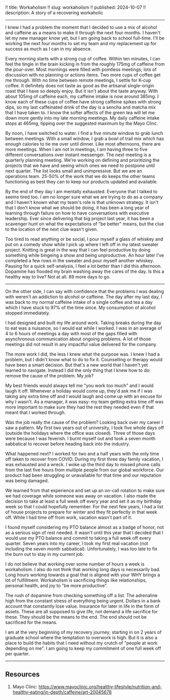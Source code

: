 !! title: Workaholism
!! slug: workaholism
!! published: 2024-10-07
!! description: A story of a recovering workaholic

---

I knew I had a problem the moment that I decided to use a mix of alcohol and caffeine as a means to
make it through the next four months. I haven't let my new manager know yet, but I am going back to
school full-time. I'll be working the next four months to set my team and my replacement up for
success as much as I can in my absence. 

Every morning starts with a strong cup of coffee. Within ten minutes, I can feel the tingle in the
brain kicking in from the roughly 175mg of caffeine from the pour-over. Most mornings were filled
with pointless meetings; lots of discussion with no planning or actions items. Two more cups of
coffee get me through. With no time between remote meetings, I settle for K-cup coffee. It
definitely does not taste as good as the artisanal single-origin roast that I have so deeply enjoy.
But it isn't about the taste anyway. With about 105mg of caffeine each, my caffeine intake is now
around 385mg. I know each of these cups of coffee have strong caffeine spikes with strong dips, so
my last caffeinated drink of the day is a sencha and matcha mix that I have taken to. I know the
softer affects of the green tea will let me down more gently into my late morning meetings. My daily
caffeine intake stops at 465mg, tipping over the suggested maximum by the Mayo Clinc. 

By noon, I have switched to water. I find a five minute window to grab lunch between meetings. With
a small window, I grab a bowl of trail mix which has enough calories to tie me over until dinner.
Like most afternoons, there are more meetings. When I am not in meetings, I am having three to five
different conversations over instant messenger. The next meeting is a quarterly planning meeting.
We're working on defining and prioritizing the projects that we have and seeing which ones we need
to postpone until next quarter. The list looks small and unimpressive. But we are an operations
team. 25-50% of the work that we do keeps the other teams functioning as best they can to keep our
products updated and available.

By the end of they day I am mentally exhausted. Everyone that I talked to seems tired too. I am no
longer sure what we are trying to do as a company and I haven't known what my team's role is that
unknown strategy. It isn't that I don't know what we should be doing, it has been a long year of
learning through failure on how to have conversations with executive leadership. Ever since
delivering that big project last year, it has been a scavenger hunt on what the expectations of "be
better" means, but the clue to the location of the next clue wasn't given. 

Too tired to read anything or be social, I pour myself a glass of whiskey and put on a comedy show
while I pick up where I left off in my latest sweater project. Knitting is great in the way that I
can feel productive by doing something while bingeing a show and being unproductive. An hour later
I've completed a few rows in the sweater and pour myself another whiskey. Pausing for a quick
self-analysis, I feel a lot better than I did this afternoon. Dopamine has flooded my brain washing
away the cares of the day. Is this a healthy way to live? Not at all. 89 more days to go.

---

On the other side, I can say with confidence that the problems I was dealing with weren't an
addiction to alcohol or caffeine. The day after my last day, I was back to my normal caffeine intake
of a single coffee and tea a day which I have stuck to 97% of the time since. My consumption of
alcohol stopped immediately.

I had designed and built my life around work. Taking breaks during the day to eat was a nuisance, so
I would eat while I worked. I was in an average of 4 to 6 hours of meetings a day with most of the
gaps filled with asynchronous communication about ongoing problems. A lot of those meetings did not
result in any impactful value delivered for the company.

The more work I did, the less I knew what the purpose was. I knew I had a problem, but I didn't know
what to do to fix it. Counselling or therapy would have been a smart decision. But that's a new
world that I haven't yet learned to navigate. Instead I did the only thing that I knew how to do:
remove the cause of the problem. My job?

My best friends would always tell me "you work too much" and I would laugh it off. Whenever a
holiday would come up, they'd ask me if I was taking any extra time off and I would laugh and come
up with an excuse for why I wasn't. As a manager, it was easy: my team getting extra time off was
more important to make sure they had the rest they needed even if that meant that I worked through.

Was the job really the cause of the problem? Looking back over my career I saw a pattern. My first
two years out of university, I took five whole days off (outside the holidays where the office was
closed). Three of those days were because I was feverish. I burnt myself out and took a seven month
sabbatical to recover before heading back into the industry.

What happened next? I worked for two and a half years with the only time off taken to recover from
COVID. During my first three day family vacation, I was exhausted and a wreck. I woke up the third
day to missed phone calls from the last five hours from multiple people from our global workforce.
Our product had been struggling or unavailable for that time and our reputation was being damaged.

We learned from that experience and set up an on-call rotation to make sure we had coverage while
someone was away on vacation. I also made the decision to take at least a full week off every year
and set it as my birthday week so that I could hopefully remember. For the next few years, I had a
list of house projects to prepare for winter and they fit perfectly in that week off. While I had
time off from work, vacation wasn't part of it.

I found myself considering my PTO balance almost as a badge of honor, not as a serious sign of rest
needed. It wasn't until this year that I decided that I would use my PTO balance and commit to
taking a full week off every quarter. Seven years into my career, I took my first real vacation (not
including the seven month sabbatical). Unfortunately, I was too late to fix the burn out to stay in
my current job.

I do not believe that working over some number of hours a week is workaholism. I also do not think
that working long days is necessarily bad. Long hours working towards a goal that is aligned with
your WHY brings a lot of fulfillment. Workaholism is sacrificing things like relationships, personal
health, and joy to "be more productive". 

The rush of dopamine from checking something off a list. The adrenaline high from the constant
stress of everything being urgent. Dollars in a bank account that constantly lose value. Insurance
for later in life in the form of assets. These are all supposed to give life, not demand a life
sacrifice for these. They should be the means to the end. The end should not be sacrificed for the
means.

I am at the very beginning of my recovery journey; starting in on 2 years of graduate school where
the temptation to overwork is high. But it is also a place to build the habits that I need without
my crutch of "people at work depending on me". I am going to keep my commitment of one full week off
per quarter.

---

## Resources

1. Mayo Clinc: https://www.mayoclinic.org/healthy-lifestyle/nutrition-and-healthy-eating/in-depth/caffeine/art-20045678
